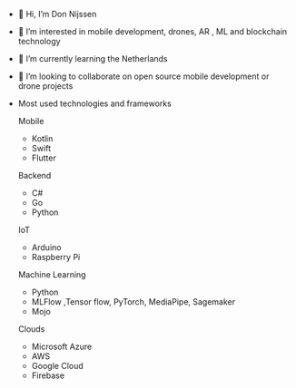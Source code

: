 - 👋 Hi, I’m Don Nijssen
- 👀 I’m interested in mobile development, drones, AR , ML and blockchain technology
- 🌱 I’m currently learning the Netherlands
- 💞️ I’m looking to collaborate on open source mobile development or drone projects
- Most used technologies and frameworks
  
  Mobile
  - Kotlin
  - Swift
  - Flutter
 
  Backend
  - C#
  - Go
  - Python
 
  IoT
  - Arduino
  - Raspberry Pi

  Machine Learning
  - Python
  - MLFlow ,Tensor flow, PyTorch, MediaPipe, Sagemaker
  - Mojo
  
  Clouds
  - Microsoft Azure
  - AWS
  - Google Cloud
  - Firebase
  
  
  
  


<!---
Asmodom/Asmodom is a ✨ special ✨ repository because its `README.md` (this file) appears on your GitHub profile.
You can click the Preview link to take a look at your changes.
--->
